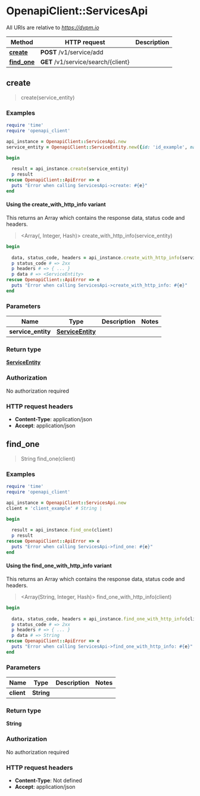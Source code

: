 # OpenapiClient::ServicesApi

All URIs are relative to *https://dvpm.io*

| Method | HTTP request | Description |
| ------ | ------------ | ----------- |
| [**create**](ServicesApi.md#create) | **POST** /v1/service/add |  |
| [**find_one**](ServicesApi.md#find_one) | **GET** /v1/service/search/{client} |  |


## create

> <ServiceEntity> create(service_entity)



### Examples

```ruby
require 'time'
require 'openapi_client'

api_instance = OpenapiClient::ServicesApi.new
service_entity = OpenapiClient::ServiceEntity.new({id: 'id_example', name: 'name_example', type: 'vpn', cost: 'cost_example', download_speed: 3.56, upload_speed: 3.56, disable: false}) # ServiceEntity | 

begin
  
  result = api_instance.create(service_entity)
  p result
rescue OpenapiClient::ApiError => e
  puts "Error when calling ServicesApi->create: #{e}"
end
```

#### Using the create_with_http_info variant

This returns an Array which contains the response data, status code and headers.

> <Array(<ServiceEntity>, Integer, Hash)> create_with_http_info(service_entity)

```ruby
begin
  
  data, status_code, headers = api_instance.create_with_http_info(service_entity)
  p status_code # => 2xx
  p headers # => { ... }
  p data # => <ServiceEntity>
rescue OpenapiClient::ApiError => e
  puts "Error when calling ServicesApi->create_with_http_info: #{e}"
end
```

### Parameters

| Name | Type | Description | Notes |
| ---- | ---- | ----------- | ----- |
| **service_entity** | [**ServiceEntity**](ServiceEntity.md) |  |  |

### Return type

[**ServiceEntity**](ServiceEntity.md)

### Authorization

No authorization required

### HTTP request headers

- **Content-Type**: application/json
- **Accept**: application/json


## find_one

> String find_one(client)



### Examples

```ruby
require 'time'
require 'openapi_client'

api_instance = OpenapiClient::ServicesApi.new
client = 'client_example' # String | 

begin
  
  result = api_instance.find_one(client)
  p result
rescue OpenapiClient::ApiError => e
  puts "Error when calling ServicesApi->find_one: #{e}"
end
```

#### Using the find_one_with_http_info variant

This returns an Array which contains the response data, status code and headers.

> <Array(String, Integer, Hash)> find_one_with_http_info(client)

```ruby
begin
  
  data, status_code, headers = api_instance.find_one_with_http_info(client)
  p status_code # => 2xx
  p headers # => { ... }
  p data # => String
rescue OpenapiClient::ApiError => e
  puts "Error when calling ServicesApi->find_one_with_http_info: #{e}"
end
```

### Parameters

| Name | Type | Description | Notes |
| ---- | ---- | ----------- | ----- |
| **client** | **String** |  |  |

### Return type

**String**

### Authorization

No authorization required

### HTTP request headers

- **Content-Type**: Not defined
- **Accept**: application/json

